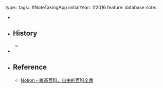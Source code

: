 type:: 
tags:: #NoteTakingApp
initialYear:: #2016 
feature: database
note::

-
- ## History
	-
-
- ## Reference
	- [Notion - 維基百科，自由的百科全書](https://zh.wikipedia.org/wiki/Notion)